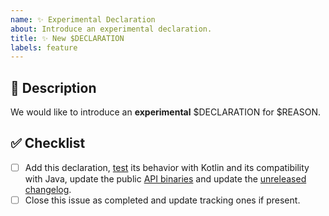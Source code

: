 ```yaml
---
name: ✨ Experimental Declaration
about: Introduce an experimental declaration.
title: ✨ New $DECLARATION
labels: feature
---
```


## 📝 Description

We would like to introduce an **experimental** $DECLARATION for $REASON.

<!-- Uncomment this section if your issue depends on another one.
## 🔗 Dependencies

This issue is blocked by the following ones:
- [ ] #ITEM
-->

## ✅ Checklist

- [ ] Add this declaration, [test] its behavior with Kotlin and its compatibility with Java, update the public [API binaries] and update the [unreleased changelog].
- [ ] Close this issue as completed and update tracking ones if present.

[api binaries]: https://github.com/kotools/types/blob/main/CONTRIBUTING.md#checking-the-api-binaries
[test]: https://github.com/kotools/types/blob/main/CONTRIBUTING.md#running-tests
[unreleased changelog]: https://github.com/kotools/types/blob/main/CHANGELOG.md#unreleased
